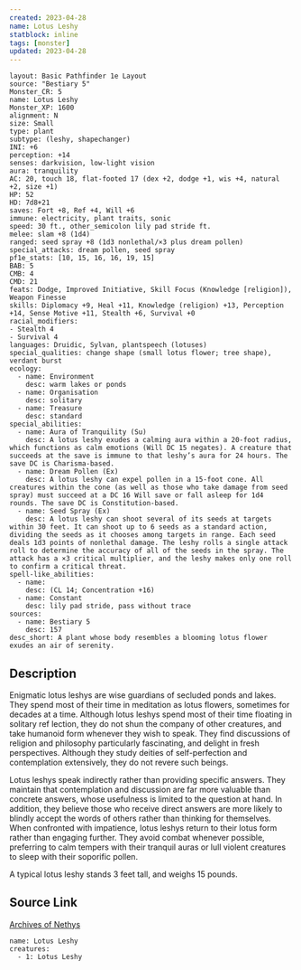 ```yaml
---
created: 2023-04-28
name: Lotus Leshy
statblock: inline
tags: [monster]
updated: 2023-04-28
---
```

```statblock
layout: Basic Pathfinder 1e Layout
source: "Bestiary 5"
Monster_CR: 5
name: Lotus Leshy
Monster_XP: 1600
alignment: N
size: Small
type: plant
subtype: (leshy, shapechanger)
INI: +6
perception: +14
senses: darkvision, low-light vision
aura: tranquility
AC: 20, touch 18, flat-footed 17 (dex +2, dodge +1, wis +4, natural +2, size +1)
HP: 52
HD: 7d8+21
saves: Fort +8, Ref +4, Will +6
immune: electricity, plant traits, sonic
speed: 30 ft., other_semicolon lily pad stride ft.
melee: slam +8 (1d4)
ranged: seed spray +8 (1d3 nonlethal/×3 plus dream pollen)
special_attacks: dream pollen, seed spray
pf1e_stats: [10, 15, 16, 16, 19, 15]
BAB: 5
CMB: 4
CMD: 21
feats: Dodge, Improved Initiative, Skill Focus (Knowledge [religion]), Weapon Finesse
skills: Diplomacy +9, Heal +11, Knowledge (religion) +13, Perception +14, Sense Motive +11, Stealth +6, Survival +0
racial_modifiers:
- Stealth 4
- Survival 4
languages: Druidic, Sylvan, plantspeech (lotuses)
special_qualities: change shape (small lotus flower; tree shape), verdant burst
ecology:
  - name: Environment
    desc: warm lakes or ponds
  - name: Organisation
    desc: solitary
  - name: Treasure
    desc: standard
special_abilities:
  - name: Aura of Tranquility (Su)
    desc: A lotus leshy exudes a calming aura within a 20-foot radius, which functions as calm emotions (Will DC 15 negates). A creature that succeeds at the save is immune to that leshy’s aura for 24 hours. The save DC is Charisma-based.
  - name: Dream Pollen (Ex)
    desc: A lotus leshy can expel pollen in a 15-foot cone. All creatures within the cone (as well as those who take damage from seed spray) must succeed at a DC 16 Will save or fall asleep for 1d4 rounds. The save DC is Constitution-based.
  - name: Seed Spray (Ex)
    desc: A lotus leshy can shoot several of its seeds at targets within 30 feet. It can shoot up to 6 seeds as a standard action, dividing the seeds as it chooses among targets in range. Each seed deals 1d3 points of nonlethal damage. The leshy rolls a single attack roll to determine the accuracy of all of the seeds in the spray. The attack has a ×3 critical multiplier, and the leshy makes only one roll to confirm a critical threat.
spell-like_abilities:
  - name:
    desc: (CL 14; Concentration +16)
  - name: Constant
    desc: lily pad stride, pass without trace
sources:
  - name: Bestiary 5
    desc: 157
desc_short: A plant whose body resembles a blooming lotus flower exudes an air of serenity.
```
## Description
Enigmatic lotus leshys are wise guardians of secluded ponds and lakes. They spend most of their time in meditation as lotus flowers, sometimes for decades at a time. Although lotus leshys spend most of their time floating in solitary ref lection, they do not shun the company of other creatures, and take humanoid form whenever they wish to speak. They find discussions of religion and philosophy particularly fascinating, and delight in fresh perspectives. Although they study deities of self-perfection and contemplation extensively, they do not revere such beings.

 Lotus leshys speak indirectly rather than providing specific answers. They maintain that contemplation and discussion are far more valuable than concrete answers, whose usefulness is limited to the question at hand. In addition, they believe those who receive direct answers are more likely to blindly accept the words of others rather than thinking for themselves. When confronted with impatience, lotus leshys return to their lotus form rather than engaging further. They avoid combat whenever possible, preferring to calm tempers with their tranquil auras or lull violent creatures to sleep with their soporific pollen.

 A typical lotus leshy stands 3 feet tall, and weighs 15 pounds.
## Source Link
[Archives of Nethys](https://aonprd.com/MonsterDisplay.aspx?ItemName=Lotus%20Leshy)
```encounter-table
name: Lotus Leshy
creatures:
  - 1: Lotus Leshy
```
